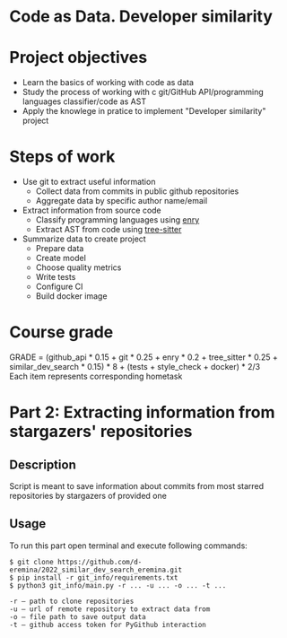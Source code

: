 
# Code as Data. Developer similarity

# Project objectives
- Learn the basics of working with code as data
- Study the process of working with с git/GitHub API/programming languages classifier/code as AST
- Apply the knowlege in pratice to implement "Developer similarity" project  

# Steps of work
- Use git to extract useful information
    - Collect data from commits in public github repositories
    - Aggregate data by specific author name/email
- Extract information from source code
    - Classify programming languages using [enry](https://github.com/go-enry/go-enry)
    - Extract AST from code using [tree-sitter](https://github.com/tree-sitter/tree-sitter)
- Summarize data to create project
    - Prepare data
    - Create model
    - Choose quality metrics
    - Write tests
    - Configure CI
    - Build docker image

# Course grade
GRADE = (github_api * 0.15 + git * 0.25 + enry * 0.2 + tree_sitter * 0.25 + similar_dev_search * 0.15) * 8 + (tests + style_check + docker) * 2/3 \
Each item represents corresponding hometask


# Part 2: Extracting information from stargazers' repositories
## Description
Script is meant to save information about commits from most starred repositories by stargazers of provided one
## Usage
To run this part open terminal and execute following commands:
```shell
$ git clone https://github.com/d-eremina/2022_similar_dev_search_eremina.git
$ pip install -r git_info/requirements.txt
$ python3 git_info/main.py -r ... -u ... -o ... -t ...
```
```
-r – path to clone repositories
-u – url of remote repository to extract data from
-o – file path to save output data
-t – github access token for PyGithub interaction
```
